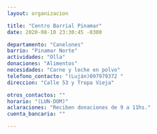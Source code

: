 ```yaml
---
layout: organizacion

title: "Centro Barrial Pinamar"
date: 2020-08-10 23:30:45 -0300

departamento: "Canelones"
barrio: "Pinamar Norte"
actividades: "Olla"
donaciones: "Alimentos"
necesidades: "Carne y leche en polvo"
telefono_contacto: "(Luján)097979372 "
direccion: "Calle 53 y Tropa Vieja"

otros_contactos: ""
horario: "(LUN-DOM)"
aclaraciones: "Reciben donaciones de 9 a 11hs."
cuenta_bancaria: ""

---
```

